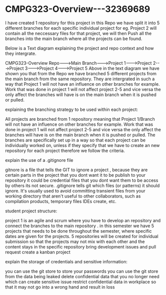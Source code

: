 # CMPG323-Overview---32369689

I have created 1 repository for this project in this Repo we have split it into 5 different branches for each specific individual project for eg. Project 2 will contain all the neccessary files for that project, we will then Push all the branches into the main branch where all the projects can be found.

Below is a Text diagram explaining the project and repo context and how they intergrate.

CMPG323-Overview Repo--->Main Branch--->Project 1--->Project 2--->Project 3--->Project 4--->Project 5
Above in the text diagram we have shown you that from the Repo we have branched 5 different projects from the main branch from the same repository. They are intergrated in such a way that Project 1 will not have an influence on other branches for example. Work that was done in project 1 will not affect project 2-5 and vice versa the only affect the branches will have is on the main branch when it is pushed or pulled.

explaining the branching strategy to be used within each project:

All projects are branched from 1 repository meaning that Project 1/Branch will not have an influence on other branches for example. Work that was done in project 1 will not affect project 2-5 and vice versa the only affect the branches will have is on the main branch when it is pushed or pulled. The branches are specifically set up in a way so that each project can be individually worked on, unless if they specify that we have to create an new repository for each project therefore we follow the criteria.

explain the use of a .gitignore file

gitnore is a file that tells the GIT to ignore a  project , because they are certain parts  in the project that you dont want it to be publish to your repository it could be credential files that you dont want them to be access by others  its not secure.
.gitignore tells git which files (or patterns) it should ignore. It's usually used to avoid committing transient files from your working directory that aren't useful to other collaborators, such as compilation products, temporary files IDEs create, etc.

student project structure:

project 1 is an agile and scrum where you have to develop an repository and connect the branches to the main repository . in this semester we have 5 projects that needs to be done throughout the semester, where specific dates are given for the projects. 5 repositories will be created for individual submission so that the projects may not mix with each other and the content stays in the specific repository
bring development issues and pull request
create a kanban project



explain the  storage of credentials and sensitive information:

 you can use the git store to store your passwords
 you can use the git store from the data being leaked
 delete confidential data that you no longer need which can create sensitive issue 
 restrict confidential data in workplace so that it may not go into a wrong hand and result in loss
